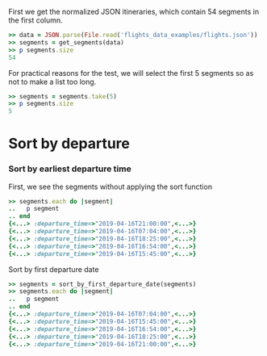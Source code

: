 <!--
Load the necessary libraries
>> require_relative '../../tool/filter_and_sort_functions_for_segments.rb'
<...>

-->

First we get the normalized JSON itineraries, which contain 54 segments in the first column.
```ruby
>> data = JSON.parse(File.read('flights_data_examples/flights.json'))
>> segments = get_segments(data)
>> p segments.size
54
```

For practical reasons for the test, we will select the first 5 segments so as not to make a list too long.
```ruby
>> segments = segments.take(5)
>> p segments.size
5
```

# Sort by departure

### Sort by earliest departure time
First, we see the segments without applying the sort function
```ruby
>> segments.each do |segment|
..   p segment
.. end
{<...> :departure_time=>"2019-04-16T21:00:00",<...>}
{<...> :departure_time=>"2019-04-16T07:04:00",<...>}
{<...> :departure_time=>"2019-04-16T18:25:00",<...>}
{<...> :departure_time=>"2019-04-16T16:54:00",<...>}
{<...> :departure_time=>"2019-04-16T15:45:00",<...>}


```

Sort by first departure date
```ruby
>> segments = sort_by_first_departure_date(segments)
>> segments.each do |segment|
..   p segment
.. end
{<...> :departure_time=>"2019-04-16T07:04:00",<...>}
{<...> :departure_time=>"2019-04-16T15:45:00",<...>}
{<...> :departure_time=>"2019-04-16T16:54:00",<...>}
{<...> :departure_time=>"2019-04-16T18:25:00",<...>}
{<...> :departure_time=>"2019-04-16T21:00:00",<...>}

```

